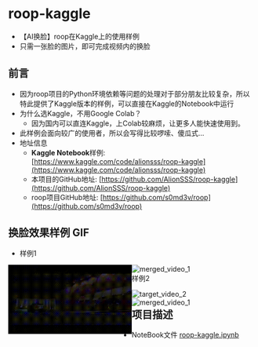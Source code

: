 # roop-kaggle
- 【AI换脸】roop在Kaggle上的使用样例
- 只需一张脸的图片，即可完成视频内的换脸

## 前言
- 因为roop项目的Python环境依赖等问题的处理对于部分朋友比较复杂，所以特此提供了Kaggle版本的样例，可以直接在Kaggle的Notebook中运行
- 为什么选Kaggle，不用Google Colab？
  - 因为国内可以直连Kaggle，上Colab较麻烦，让更多人能快速使用到。
- 此样例会面向较广的使用者，所以会写得比较啰嗦、傻瓜式...
- 地址信息
  - **Kaggle Notebook**样例: [https://www.kaggle.com/code/alionsss/roop-kaggle](https://www.kaggle.com/code/alionsss/roop-kaggle)
  - 本项目的GitHub地址: [https://github.com/AlionSSS/roop-kaggle](https://github.com/AlionSSS/roop-kaggle)
  - roop项目GitHub地址: [https://github.com/s0md3v/roop](https://github.com/s0md3v/roop)


## 换脸效果样例 GIF
- 样例1

<div id="wrap">
    <img src="resource/merged_example/target_video_1.gif" width="50%" style="float: left" alt="target_video_1">
    <img src="resource/merged_example/merged_video_1.gif" width="50%" style="float: right" alt="merged_video_1">
</div>

- 样例2

<div id="wrap">
    <img src="resource/merged_example/target_video_2.gif" width="50%" style="float: left" alt="target_video_2">
    <img src="resource/merged_example/merged_video_2.gif" width="50%" style="float: right" alt="merged_video_1">
</div>

## 项目描述
- NoteBook文件 [roop-kaggle.ipynb](roop-kaggle.ipynb)
